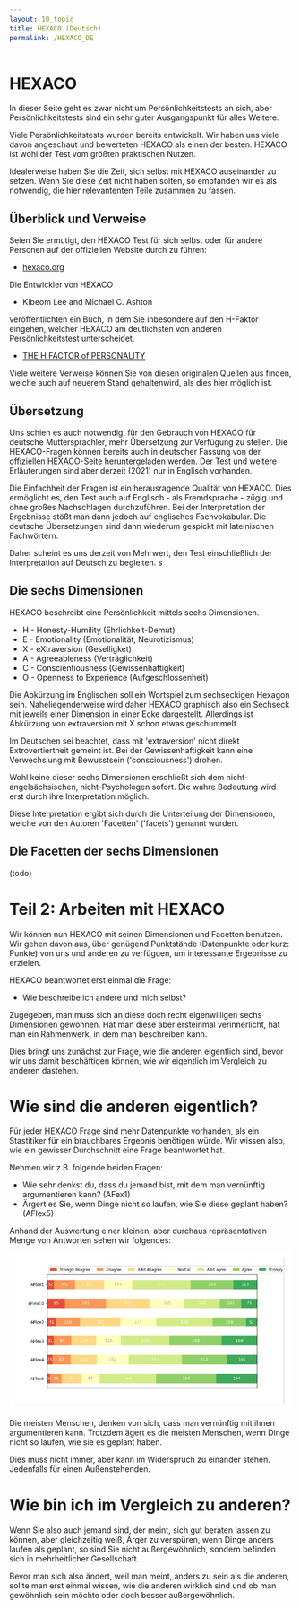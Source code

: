 ```yaml
---
layout: 10_topic
title: HEXACO (Deutsch)
permalink: /HEXACO_DE
---
```



# HEXACO

In dieser Seite geht es zwar nicht um Persönlichkeitstests an sich, aber Persönlichkeitstests sind ein sehr guter Ausgangspunkt für alles Weitere.

Viele Persönlichkeitstests wurden bereits entwickelt. Wir haben uns viele davon angeschaut und bewerteten HEXACO als einen der besten. HEXACO ist wohl der Test vom größten praktischen Nutzen.

Idealerweise haben Sie die Zeit, sich selbst mit HEXACO auseinander zu setzen. Wenn Sie diese Zeit nicht haben solten, so empfanden wir es als notwendig, die hier relevantenten Teile zusammen zu fassen.

## Überblick und Verweise

Seien Sie ermutigt, den HEXACO Test für sich selbst oder für andere Personen auf der offiziellen Website durch zu führen: 

- [hexaco.org](http://hexaco.org/)

Die Entwickler von HEXACO 

- Kibeom Lee and Michael C. Ashton 

veröffentlichten ein Buch, in dem Sie inbesondere auf den H-Faktor eingehen, welcher HEXACO am deutlichsten von anderen Persönlichkeitstest unterscheidet. 

- [THE H FACTOR of PERSONALITY](https://www.amazon.com/-/de/dp/1554588340/ref=sr_1_1?__mk_de_DE=%C3%85M%C3%85%C5%BD%C3%95%C3%91&dchild=1&keywords=the+h+factor&qid=1616861450&sr=8-1)

Viele weitere Verweise können Sie von diesen originalen Quellen aus finden, welche auch auf neuerem Stand gehaltenwird, als dies hier möglich ist. 


## Übersetzung

Uns schien es auch notwendig, für den Gebrauch von HEXACO für deutsche Muttersprachler, mehr Übersetzung zur Verfügung zu stellen. Die HEXACO-Fragen können bereits auch in deutscher Fassung von der offiziellen HEXACO-Seite heruntergeladen werden. Der Test und weitere Erläuterungen sind aber derzeit (2021) nur in Englisch vorhanden.

Die Einfachheit der Fragen ist ein herausragende Qualität von HEXACO. Dies ermöglicht es, den Test auch auf Englisch - als Fremdsprache - zügig und ohne großes Nachschlagen durchzuführen. Bei der Interpretation der Ergebnisse stößt man dann jedoch auf englisches Fachvokabular. Die deutsche Übersetzungen sind dann wiederum gespickt mit lateinischen Fachwörtern.

Daher scheint es uns derzeit von Mehrwert, den Test einschließlich der Interpretation auf Deutsch zu begleiten.
s

## Die sechs Dimensionen

HEXACO beschreibt eine Persönlichkeit mittels sechs Dimensionen.

- H - Honesty-Humility (Ehrlichkeit-Demut)
- E - Emotionality (Emotionalität, Neurotizismus)
- X - eXtraversion (Geselligket)
- A - Agreeableness (Verträglichkeit)
- C - Conscientiousness (Gewissenhaftigkeit)
- O - Openness to Experience (Aufgeschlossenheit)

Die Abkürzung im Englischen soll ein Wortspiel zum sechseckigen Hexagon sein. Naheliegenderweise wird daher HEXACO graphisch also ein Sechseck mit jeweils einer Dimension in einer Ecke dargestellt.
Allerdings ist Abkürzung von extraversion mit X schon etwas geschummelt.

Im Deutschen sei beachtet, dass mit 'extraversion' nicht direkt Extrovertiertheit gemeint ist. Bei der Gewissenhaftigkeit kann eine Verwechslung mit Bewusstsein ('consciousness') drohen.

Wohl keine dieser sechs Dimensionen erschließt sich dem nicht-angelsächsischen, nicht-Psychologen sofort.
Die wahre Bedeutung wird erst durch ihre Interpretation möglich. 

Diese Interpretation ergibt sich durch die Unterteilung der Dimensionen, welche von den Autoren 'Facetten' ('facets') genannt wurden.

## Die Facetten der sechs Dimensionen

(todo)

# Teil 2: Arbeiten mit HEXACO 

Wir können nun HEXACO mit seinen Dimensionen und Facetten benutzen. 
Wir gehen davon aus, über genügend Punktstände (Datenpunkte oder kurz: Punkte) von uns und anderen zu verfüguen, um interessante Ergebnisse zu erzielen. 

HEXACO beantwortet erst einmal die Frage:
- Wie beschreibe ich andere und mich selbst?

Zugegeben, man muss sich an diese doch recht eigenwilligen sechs Dimensionen gewöhnen. Hat man diese aber ersteinmal verinnerlicht, hat man ein Rahmenwerk, in dem man beschreiben kann. 

Dies bringt uns zunächst zur Frage, wie die anderen eigentlich sind, bevor wir uns damit beschäftigen können, wie wir eigentlich im Vergleich zu anderen dastehen.


# Wie sind die anderen eigentlich?

Für jeder HEXACO Frage sind mehr Datenpunkte vorhanden, als ein Stastitiker für ein brauchbares Ergebnis benötigen würde.
Wir wissen also, wie ein gewisser Durchschnitt eine Frage beantwortet hat. 

Nehmen wir z.B. folgende beiden Fragen:
- Wie sehr denkst du, dass du jemand bist, mit dem man vernünftig argumentieren kann? (AFex1)
- Ärgert es Sie, wenn Dinge nicht so laufen, wie Sie diese geplant haben? (AFlex5)

Anhand der Auswertung einer kleinen, aber durchaus repräsentativen Menge von Antworten sehen wir folgendes:

![alt text](./assets/images/img_content/HEXACO_Starter.jpg "HEXACO")

Die meisten Menschen, denken von sich, dass man vernünftig mit ihnen argumentieren kann. 
Trotzdem ägert es die meisten Menschen, wenn Dinge nicht so laufen, wie sie es geplant haben.

Dies muss nicht immer, aber kann im Widerspruch zu einander stehen. Jedenfalls für einen Außenstehenden.


# Wie bin ich im Vergleich zu anderen?

Wenn Sie also auch jemand sind, der meint, sich gut beraten lassen zu können, aber gleichzeitig weiß, Ärger zu verspüren, wenn Dinge anders laufen als geplant, so sind Sie nicht außergewöhnlich, sondern befinden sich in mehrheitlicher Gesellschaft.

Bevor man sich also ändert, weil man meint, anders zu sein als die anderen, sollte man erst einmal wissen, wie die anderen wirklich sind und ob man gewöhnlich sein möchte oder doch besser außergewöhnlich.








